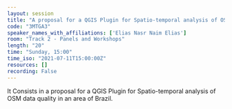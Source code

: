 ```yaml
---
layout: session
title: "A proposal for a QGIS Plugin for Spatio-temporal analysis of OSM data quality: the case study for the city of Salvador, Brazil"
code: "3MTGA3"
speaker_names_with_affiliations: ['Elias Nasr Naim Elias']
room: "Track 2 - Panels and Workshops"
length: "20"
time: "Sunday, 15:00"
time_iso: "2021-07-11T15:00:00Z"
resources: []
recording: False
---
```

It Consists in a proposal for a QGIS Plugin for Spatio-temporal analysis of OSM data quality in an area of Brazil.
